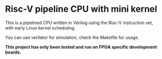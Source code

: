 # Risc-V pipeline CPU with mini kernel

This is a pipelined CPU written in Verilog using the Risc-V instruction set, with early Linux kernel scheduling.

You can use verilator for simulation, check the Makefile for usage.

**This project has only been tested and run on FPGA specific development boards.**
